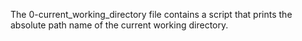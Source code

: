 The 0-current_working_directory file contains a script that prints the absolute path name of the current working directory.
